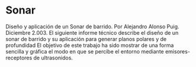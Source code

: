# Sonar
 Diseño y aplicación de un Sonar de barrido.  Por Alejandro Alonso Puig. Diciembre 2.003. El siguiente informe técnico describe el diseño de un sonar de barrido y su aplicación para generar planos polares y de profundidad  El objetivo de este trabajo ha sido mostrar de una forma sencilla y gráfica el modo en que se percibe el entorno mediante emisores-receptores de ultrasonidos.
